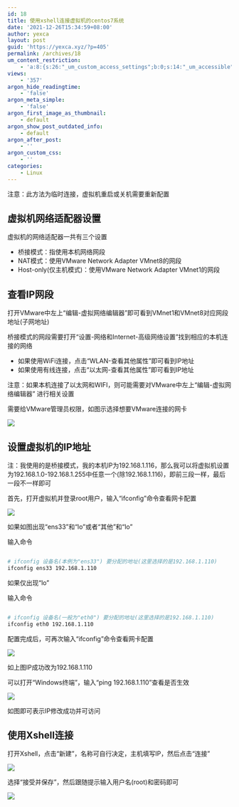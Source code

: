 ```yaml
---
id: 18
title: 使用xshell连接虚拟机的centos7系统
date: '2021-12-26T15:34:59+08:00'
author: yexca
layout: post
guid: 'https://yexca.xyz/?p=405'
permalink: /archives/18
um_content_restriction:
    - 'a:8:{s:26:"_um_custom_access_settings";b:0;s:14:"_um_accessible";i:0;s:28:"_um_access_hide_from_queries";b:0;s:19:"_um_noaccess_action";i:0;s:30:"_um_restrict_by_custom_message";i:0;s:27:"_um_restrict_custom_message";s:0:"";s:19:"_um_access_redirect";i:0;s:23:"_um_access_redirect_url";s:0:"";}'
views:
    - '357'
argon_hide_readingtime:
    - 'false'
argon_meta_simple:
    - 'false'
argon_first_image_as_thumbnail:
    - default
argon_show_post_outdated_info:
    - default
argon_after_post:
    - ''
argon_custom_css:
    - ''
categories:
    - Linux
---
```


注意：此方法为临时连接，虚拟机重启或关机需要重新配置

## 虚拟机网络适配器设置

虚拟机的网络适配器一共有三个设置

- 桥接模式：指使用本机网络网段
- NAT模式：使用VMware Network Adapter VMnet8的网段
- Host-only(仅主机模式)：使用VMware Network Adapter VMnet1的网段

## 查看IP网段

打开VMware中左上“编辑-虚拟网络编辑器”即可看到VMnet1和VMnet8对应网段地址(子网地址)

桥接模式的网段需要打开“设置-网络和Internet-高级网络设置”找到相应的本机连接的网络

- 如果使用WiFi连接，点击“WLAN-查看其他属性”即可看到IP地址
- 如果使用有线连接，点击“以太网-查看其他属性”即可看到IP地址

注意：如果本机连接了以太网和WIFI，则可能需要对VMware中左上“编辑-虚拟网络编辑器” 进行相关设置

需要给VMware管理员权限，如图示选择想要VMware连接的网卡

![](https://cdn.staticaly.com/gh/yexca/image_hosting@master/2021/12-xshell-连接虚拟机-centos7/vmware-网卡.6pvdvehvzz40.webp)

## 设置虚拟机的IP地址

注：我使用的是桥接模式，我的本机IP为192.168.1.116，那么我可以将虚拟机设置为192.168.1.0-192.168.1.255中任意一个(除192.168.1.116)，即前三段一样，最后一段不一样即可

首先，打开虚拟机并登录root用户，输入“ifconfig”命令查看网卡配置

![](https://cdn.staticaly.com/gh/yexca/image_hosting@master/2021/12-xshell-连接虚拟机-centos7/虚拟机-IP-配置.56i9yy8tjfo0.webp)

如果如图出现“ens33”和“lo”或者“其他”和“lo”

输入命令

```bash

# ifconfig 设备名(本例为"ens33") 要分配的地址(这里选择的是192.168.1.110)
ifconfig ens33 192.168.1.110

```

如果仅出现“lo”

 输入命令

```bash

# ifconfig 设备名(一般为"eth0") 要分配的地址(这里选择的是192.168.1.110)
ifconfig eth0 192.168.1.110

```

配置完成后，可再次输入“ifconfig”命令查看网卡配置

![](https://cdn.staticaly.com/gh/yexca/image_hosting@master/2021/12-xshell-连接虚拟机-centos7/虚拟机-IP-配置-2.2fy0k801s03.webp)

如上图IP成功改为192.168.1.110

可以打开“Windows终端”，输入“ping 192.168.1.110”查看是否生效

![](https://cdn.staticaly.com/gh/yexca/image_hosting@master/2021/12-xshell-连接虚拟机-centos7/ping-连接.5un7zgka3b00.webp)

如图即可表示IP修改成功并可访问

## 使用Xshell连接

打开Xshell，点击“新建”，名称可自行决定，主机填写IP，然后点击“连接”

![](https://cdn.staticaly.com/gh/yexca/image_hosting@master/2021/12-xshell-连接虚拟机-centos7/xshell-连接界面.7jwpta0nork0.webp)

选择“接受并保存”，然后跟随提示输入用户名(root)和密码即可

![](https://cdn.staticaly.com/gh/yexca/image_hosting@master/2021/12-xshell-连接虚拟机-centos7/xshell-连接成功.752g8y4vdsg0.webp)